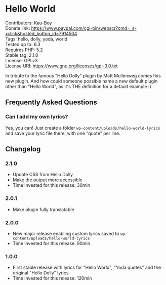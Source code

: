 # Hello World
Contributors: Kau-Boy  
Donate link: https://www.paypal.com/cgi-bin/webscr?cmd=_s-xclick&hosted_button_id=7914504  
Tags: hello, dolly, yoda, world  
Tested up to: 6.3  
Requires PHP: 5.2  
Stable tag: 2.1.0  
License: GPLv3  
License URI: https://www.gnu.org/licenses/gpl-3.0.txt


In tribute to the famous "Hello Dolly" plugin by Matt Mullenweg comes this new plugin. And how could someone possible name a new default plugin other than "Hello World", as it's THE definition for a default example :)

## Frequently Asked Questions

### Can I add my own lyrics?

Yes, you can! Just create a folder `wp-content/uploads/hello-world-lyrics` and save your lyric file there, with one "quote" per line.

## Changelog

### 2.1.0
* Update CSS from Hello Dolly
* Make the output more accessible
* Time invested for this release: 30min

### 2.0.1
* Make plugin fully translatable

### 2.0.0
* New major release enabling custom lyrics saved to `wp-content/uploads/hello-world-lyrics`
* Time invested for this release: 90min

### 1.0.0
* First stable release with lyrics for "Hello World", "Yoda quotes" and the original "Hello Dolly" lyrics
* Time invested for this release: 120min